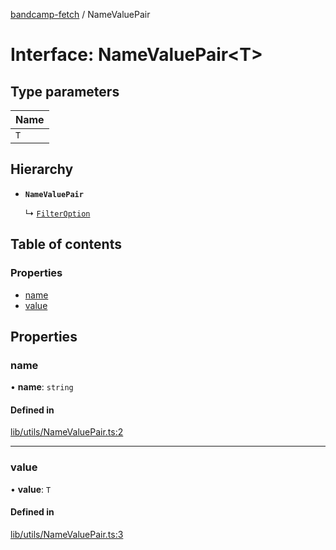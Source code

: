 [bandcamp-fetch](../README.md) / NameValuePair

# Interface: NameValuePair<T\>

## Type parameters

| Name |
| :------ |
| `T` |

## Hierarchy

- **`NameValuePair`**

  ↳ [`FilterOption`](ReleasesByTag.FilterOption.md)

## Table of contents

### Properties

- [name](NameValuePair.md#name)
- [value](NameValuePair.md#value)

## Properties

### name

• **name**: `string`

#### Defined in

[lib/utils/NameValuePair.ts:2](https://github.com/patrickkfkan/bandcamp-fetch/blob/19ec315/src/lib/utils/NameValuePair.ts#L2)

___

### value

• **value**: `T`

#### Defined in

[lib/utils/NameValuePair.ts:3](https://github.com/patrickkfkan/bandcamp-fetch/blob/19ec315/src/lib/utils/NameValuePair.ts#L3)
